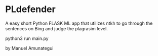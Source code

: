 # PLdefender

A easy short Python FLASK ML app that utilizes ntkh to go through the sentences on Bing and judge the plagrasim level. 

python3 run main.py

by Manuel Amunategui
